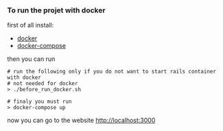 
### To run the projet with docker
first of all install:
* [docker](https://docs.docker.com/get-docker/)
* [docker-compose](https://docs.docker.com/compose/install/)

then you can run
```shell
# run the following only if you do not want to start rails container with docker
# not needed for docker
> ./before_run_docker.sh

# finaly you must run
> docker-compose up
```
now you can go to the website [http://localhost:3000](http://localhost:3000)
